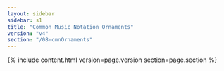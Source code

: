 ```yaml
---
layout: sidebar
sidebar: s1
title: "Common Music Notation Ornaments"
version: "v4"
section: "/08-cmnOrnaments"
---
```

{% include content.html version=page.version section=page.section %}